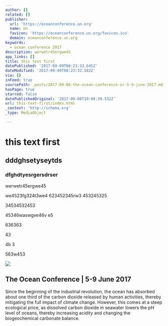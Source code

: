```yaml
---
author: []
related: []
publisher:
  url: 'https://oceanconference.un.org'
  name: Un
  favicon: 'https://oceanconference.un.org/favicon.ico'
  domain: oceanconference.un.org
keywords:
  - ocean conference 2017
description: werwetr45ergwe45
app_links: []
title: this text first
datePublished: '2017-09-09T08:23:33.645Z'
dateModified: '2017-09-09T08:23:32.582Z'
via: {}
inFeed: true
sourcePath: _posts/2017-09-08-the-ocean-conference-or-5-9-june-2017.md
hasPage: true
starred: false
datePublishedOriginal: '2017-09-08T10:08:39.532Z'
url: this-text-first/index.html
_context: 'http://schema.org'
_type: MediaObject

---
```

# this text first

## dddghsetyseytds

### dfghdtyesrgersdrser

werwetr45ergwe45

we4523fg324t3we4 623452345rw3 453245325

34534532453

45346waswgve46v e5

636363

43

4b 3

563w453

<article style=""><img src="https://s3-us-west-2.amazonaws.com/the-grid-img/p/e532f05c1f59cfde9ace3631359c1cbc151e9140.jpg" /><h1>The Ocean Conference | 5-9 June 2017</h1><p>Since the beginning of the industrial revolution, the ocean has absorbed about one third of the carbon dioxide released by human activities, thereby mitigating the full impact of climate change. However, this comes at a steep ecological price, as dissolved carbon dioxide in seawater lowers the pH level of oceans, thereby increasing acidity and changing the biogeochemical carbonate balance.</p></article>